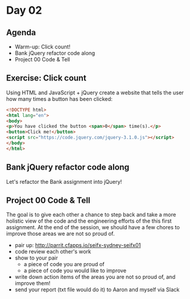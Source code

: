 # Day 02

## Agenda

- Warm-up: Click count!
- Bank jQuery refactor code along
- Project 00 Code & Tell

## Exercise: Click count

Using HTML and JavaScript + jQuery create a website that tells the user how many times a button has been clicked:

```html
<!DOCTYPE html>
<html lang="en">
<body>
<p>You have clicked the button <span>0</span> time(s).</p>
<button>Click me!</button>
<script src="https://code.jquery.com/jquery-3.1.0.js"></script>
</body>
</html>
```

## Bank jQuery refactor code along

Let's refactor the Bank assignment into jQuery!

## Project 00 Code & Tell

The goal is to give each other a chance to step back and take a more holistic view of the code and the engineering 
efforts of the this first assignment. At the end of the session, we should have a few chores to improve those areas 
we are not so proud of.

- pair up: http://parrit.cfapps.io/seifx-sydney-seifx01
- code review each other's work
- show to your pair 
    - a piece of code you are proud of
    - a piece of code you would like to improve
- write down action items of the areas you are not so proud of, and improve them!
- send your report (txt file would do it) to Aaron and myself via Slack